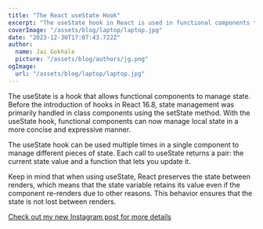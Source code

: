 ```yaml
---
title: "The React useState Hook"
excerpt: "The useState hook in React is used in functional components to manage state. It takes an initial state as an argument and returns an array with the current state and a function to update it. This allows functional components to keep track of and update their state, making them more dynamic and interactive."
coverImage: "/assets/blog/laptop/laptop.jpg"
date: "2023-12-30T17:07:43.722Z"
author:
  name: Jai Gokhale
  picture: "/assets/blog/authors/jg.png"
ogImage:
  url: "/assets/blog/laptop/laptop.jpg"
---
```


The useState is a hook that allows functional components to manage state. Before the introduction of hooks in React 16.8, state management was primarily handled in class components using the setState method. With the useState hook, functional components can now manage local state in a more concise and expressive manner.

The useState hook can be used multiple times in a single component to manage different pieces of state. Each call to useState returns a pair: the current state value and a function that lets you update it.

Keep in mind that when using useState, React preserves the state between renders, which means that the state variable retains its value even if the component re-renders due to other reasons. This behavior ensures that the state is not lost between renders.

[Check out my new Instagram post for more details](https://www.instagram.com/p/C1dpIVFuZN2/)
